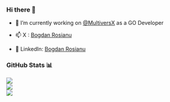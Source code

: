 ### Hi there 👋

- 🔭 I’m currently working on [@MultiversX](https://github.com/multiversx/mx-chain-go) as a GO Developer

- 📫 X : [Bogdan Rosianu](https://twitter.com/BRosianu)
- 💬 LinkedIn: [Bogdan Rosianu](https://www.linkedin.com/in/bogdan-rosianu-a0930b151)


### GitHub Stats 📊

![](https://github-readme-stats.vercel.app/api?username=bogdan-rosianu&theme=light&hide_border=true&include_all_commits=true&count_private=true)<br/>
![](https://github-readme-streak-stats.herokuapp.com/?user=bogdan-rosianu&theme=light&hide_border=true)<br/>
![](https://github-readme-stats.vercel.app/api/top-langs/?username=bogdan-rosianu&theme=light&hide_border=true&include_all_commits=true&count_private=true&layout=compact)
